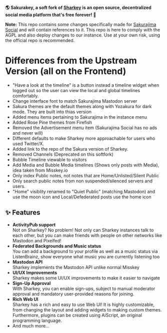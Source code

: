 **🌎 **Sakurakey**, a soft fork of [Sharkey](https://joinsharkey.org/) is an open source, decentralized social media platform that's free forever! 🚀**

**Note:** This repo contains some changes specifically made for [Sakurajima Social](https://sakurajima.social) and will contain references to it. This repo is here to comply with the AGPL and also deploy changes to our instance. Use at your own risk, using the official repo is recommended.

# Differences from the Upstream Version (all on the Frontend)
* "Have a look at the timeline" is a button instead a timeline widget when logged out so the user can view the local and global timelines comfortably.
* Change interface font to match Sakurajima Mastodon server
* Sakura themes are the default themes along with Yozakura for dark mode. They are built into thias version
* Added menu items pertaining to Sakurajima in the instance menu
* Added Rose Pine themes from Firefish
* Removed the Advertisement menu item (Sakurajima Social has no ads and never will)
* Different defaults to make Sharkey more approachable for users who used Twitter/X.
* Added link to the repo of the Sakura version of Sharkey.
* Removed Channels (Deprecated on this softfork)
* Bubble Timeline viewable to visitors
* Add Media and Bubble Media timelines (Shows only posts with Media), idea taken from Misskey.io
* Only index Public notes, not notes that are Home/Unlisted/Silent Public
* Only search public notes from non suspended/silenced servers and users.
* "Home" visiblity renamed to "Quiet Public" (matching Mastodon) and use the moon icon and Local/Defederated posts use the home icon

<div>

## ✨ Features
- **ActivityPub support**\
Not on Sharkey? No problem! Not only can Sharkey instances talk to each other, but you can make friends with people on other networks like Mastodon and Pixelfed!
- **Federated Backgrounds and Music status**\
You can add a background to your profile as well as a music status via ListenBrainz, show everyone what music you are currently listening too
- **Mastodon API**\
Sharkey implements the Mastodon API unlike normal Misskey
- **UI/UX Improvements**\
Sharkey makes some UI/UX improvements to make it easier to navigate
- **Sign-Up Approval**\
With Sharkey, you can enable sign-ups, subject to manual moderator approval and mandatory user-provided reasons for joining.
- **Rich Web UI**\
	Sharkey has a rich and easy to use Web UI!
	It is highly customizable, from changing the layout and adding widgets to making custom themes.
	Furthermore, plugins can be created using AiScript, an original programming language.
- And much more...

</div>

<div style="clear: both;"></div>
